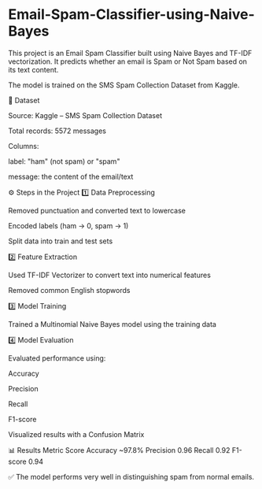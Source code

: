 # Email-Spam-Classifier-using-Naive-Bayes
This project is an Email Spam Classifier built using Naive Bayes and TF-IDF vectorization.
It predicts whether an email is Spam or Not Spam based on its text content.

The model is trained on the SMS Spam Collection Dataset from Kaggle.

📂 Dataset

Source: Kaggle – SMS Spam Collection Dataset

Total records: 5572 messages

Columns:

label: "ham" (not spam) or "spam"

message: the content of the email/text

⚙️ Steps in the Project
1️⃣ Data Preprocessing

Removed punctuation and converted text to lowercase

Encoded labels (ham → 0, spam → 1)

Split data into train and test sets

2️⃣ Feature Extraction

Used TF-IDF Vectorizer to convert text into numerical features

Removed common English stopwords

3️⃣ Model Training

Trained a Multinomial Naive Bayes model using the training data

4️⃣ Model Evaluation

Evaluated performance using:

Accuracy

Precision

Recall

F1-score

Visualized results with a Confusion Matrix

📊 Results
Metric	Score
Accuracy	~97.8%
Precision	0.96
Recall	0.92
F1-score	0.94

✅ The model performs very well in distinguishing spam from normal emails.
